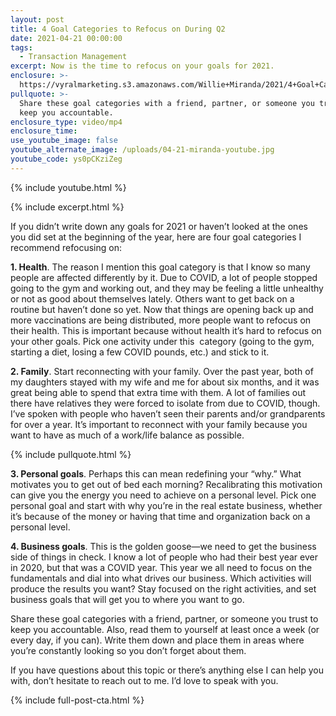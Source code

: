 ```yaml
---
layout: post
title: 4 Goal Categories to Refocus on During Q2
date: 2021-04-21 00:00:00
tags:
  - Transaction Management
excerpt: Now is the time to refocus on your goals for 2021.
enclosure: >-
  https://vyralmarketing.s3.amazonaws.com/Willie+Miranda/2021/4+Goal+Categories+to+Refocus+on+During+Q2.mp4
pullquote: >-
  Share these goal categories with a friend, partner, or someone you trust to
  keep you accountable.
enclosure_type: video/mp4
enclosure_time:
use_youtube_image: false
youtube_alternate_image: /uploads/04-21-miranda-youtube.jpg
youtube_code: ys0pCKziZeg
---
```

{% include youtube.html %}

{% include excerpt.html %}

If you didn’t write down any goals for 2021 or haven’t looked at the ones you did set at the beginning of the year, here are four goal categories I recommend refocusing on:

**1\. Health**. The reason I mention this goal category is that I know so many people are affected differently by it. Due to COVID, a lot of people stopped going to the gym and working out, and they may be feeling a little unhealthy or not as good about themselves lately. Others want to get back on a routine but haven’t done so yet. Now that things are opening back up and more vaccinations are being distributed, more people want to refocus on their health. This is important because without health it’s hard to refocus on your other goals. Pick one activity under this&nbsp; category (going to the gym, starting a diet, losing a few COVID pounds, etc.) and stick to it.

**2\. Family**. Start reconnecting with your family. Over the past year, both of my daughters stayed with my wife and me for about six months, and it was great being able to spend that extra time with them. A lot of families out there have relatives they were forced to isolate from due to COVID, though. I’ve spoken with people who haven’t seen their parents and/or grandparents for over a year. It’s important to reconnect with your family because you want to have as much of a work/life balance as possible.

{% include pullquote.html %}

**3\. Personal goals**. Perhaps this can mean redefining your “why.” What motivates you to get out of bed each morning? Recalibrating this motivation can give you the energy you need to achieve on a personal level. Pick one personal goal and start with why you’re in the real estate business, whether it’s because of the money or having that time and organization back on a personal level.

**4\. Business goals**. This is the golden goose—we need to get the business side of things in check. I know a lot of people who had their best year ever in 2020, but that was a COVID year. This year we all need to focus on the fundamentals and dial into what drives our business. Which activities will produce the results you want? Stay focused on the right activities, and set business goals that will get you to where you want to go.

Share these goal categories with a friend, partner, or someone you trust to keep you accountable. Also, read them to yourself at least once a week (or every day, if you can). Write them down and place them in areas where you’re constantly looking so you don’t forget about them.

If you have questions about this topic or there’s anything else I can help you with, don’t hesitate to reach out to me. I’d love to speak with you.

{% include full-post-cta.html %}
